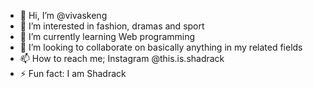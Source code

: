 - 👋 Hi, I’m @vivaskeng
- 👀 I’m interested in fashion, dramas and sport
- 🌱 I’m currently learning Web programming 
- 💞️ I’m looking to collaborate on basically anything in my related fields
- 📫 How to reach me; Instagram @this.is.shadrack
- ⚡ Fun fact: I am Shadrack

<!---
vivaskeng/vivaskeng is a ✨ special ✨ repository because its `README.md` (this file) appears on your GitHub profile.
You can click the Preview link to take a look at your changes.
--->
